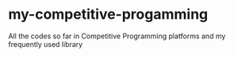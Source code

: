 # my-competitive-progamming
All the codes so far in Competitive Programming platforms and my frequently used library
